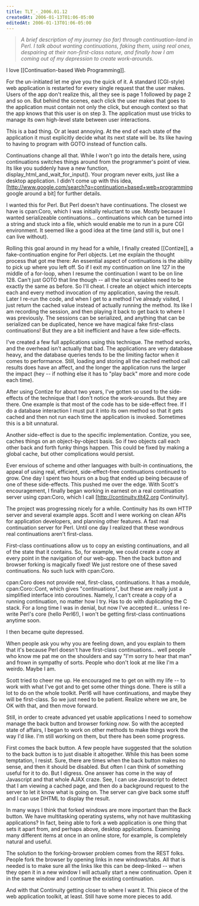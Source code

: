 ```yaml
---
title: TLT_-_2006.01.12
createdAt: 2006-01-13T01:06-05:00
editedAt: 2006-01-13T01:06-05:00
---
```


<blockquote><i>A brief description of my journey (so far) through continuation-land in Perl. I talk about wanting continuations, faking them, using real ones, despairing at their non-first-class nature, and finally how I am coming out of my depression to create work-arounds.</i></blockquote>

I love [[Continuation-based Web Programming]].

For the un-initiated let me give you the quick of it. A standard (CGI-style) web application is restarted for every single request that the user makes. Users of the app don't realize this, all they see is page 1 followed by page 2 and so on. But behind the scenes, each click the user makes that goes to the application must contain not only the click, but enough context so that the app knows that this user is on step 3. The application must use tricks to manage its own high-level state between user interactions.

This is a bad thing. Or at least annoying. At the end of each state of the application it must explicitly decide what its next state will be. Its like having to having to program with GOTO instead of function calls.

Continuations change all that. While I won't go into the details here, using continuations switches things around from the programmer's point of view. Its like you suddenly have a new function, display_html_and_wait_for_input(). Your program never exits, just like a desktop application. I didn't come up with this idea, [http://www.google.com/search?q=continuation+based+web+programming google around a bit] for further details.

I wanted this for Perl. But Perl doesn't have continuations. The closest we have is cpan:Coro, which I was initially reluctant to use. Mostly because I wanted serializeable continuations... continuations which can be turned into a string and stuck into a file, which would enable me to run in a pure CGI environment. It seemed like a good idea at the time (and still is, but one I can live without).

Rolling this goal around in my head for a while, I finally created [[Contize]], a fake-continuation engine for Perl objects. Let me explain the thought process that got me there: An essential aspect of continuations is the ability to pick up where you left off. So if I exit my continuation on line 127 in the middle of a for-loop, when I resume the continuation I want to be on line 128. Can't just GOTO that line though -- all the local variables need to be exactly the same as before. So I'll cheat. I create an object which intercepts each and every method invocation of my application, saving the result. Later I re-run the code, and when I get to a method I've already visited, I just return the cached value instead of actually running the method. Its like I am recording the session, and then playing it back to get back to where I was previously. The sessions can be serialized, and anything that can be serialized can be duplicated, hence we have magical fake first-class continuations! But they are a bit inefficient and have a few side-effects.

I've created a few full applications using this technique. The method works, and the overhead isn't actually that bad. The applications are very database heavy, and the database queries tends to be the limiting factor when it comes to performance. Still, loading and storing all the cached method call results does have an affect, and the longer the application runs the larger the impact (hey -- if nothing else it has to "play back" more and more code each time).

After using Contize for about two years, I've gotten so used to the side-effects of the technique that I don't notice the work-arounds. But they are there. One example is that most of the code has to be side-effect free. If I do a database interaction I must put it into its own method so that it gets cached and then not run each time the application is invoked. Sometimes this is a bit unnatural.

Another side-effect is due to the specific implementation. Contize, you see, caches things on an object-by-object basis. So if two objects call each other back and forth funky things happen. This could be fixed by making a global cache, but other complications would persist.

Ever envious of scheme and other languages with built-in continuations, the appeal of using real, efficient, side-effect-free continuations continued to grow. One day I spent two hours on a bug that ended up being because of one of these side-effects. This pushed me over the edge. With Scott's encouragement, I finally began working in earnest on a real continuation server using cpan:Coro, which I call [http://continuity.tlt42.org Continuity].

The project was progressing nicely for a while. Continuity has its own HTTP server and several example apps. Scott and I were working on clean APIs for application developers, and planning other features. A fast real continuation server for Perl. Until one day I realized that these wondrous real continuations aren't first-class.

First-class continuations allow us to copy an existing continuations, and all of the state that it contains. So, for example, we could create a copy at every point in the navigation of our web-app. Then the back button and browser forking is magically fixed! We just restore one of these saved continuations. No such luck with cpan:Coro.

cpan:Coro does not provide real, first-class, continuations. It has a module, cpan:Coro::Cont, which gives "continuations", but these are really just a simplified interface into coroutines. Namely, I can't create a copy of a running continuation, no matter how I try. Has to do with duplicating the C stack. For a long time I was in denial, but now I've accepted it... unless I re-write Perl's core (hello Perl6!), I won't be getting first-class continuations anytime soon.

I then became quite depressed.

When people ask you why you are feeling down, and you explain to them that it's because Perl doesn't have first-class continuations... well people who know me pat me on the shoulders and say "I'm sorry to hear that man" and frown  in sympathy of sorts. People who don't look at me like I'm a weirdo. Maybe I am.

Scott tried to cheer me up. He encouraged me to get on with my life -- to work with what I've got and to get some other things done. There is still a lot to do on the whole toolkit. Perl6 will have continuations, and maybe they will be first-class. So we just need to be patient. Realize where we are, be OK with that, and then move forward.

Still, in order to create advanced yet usable applications I need to somehow manage the back button and browser forking <i>now</i>. So with the accepted state of affairs, I began to work on other methods to make things work the way I'd like. I'm still working on them, but there has been some progress.

First comes the back button. A few people have suggested that the solution to the back button is to just disable it altogether. While this has been some temptation, I resist. Sure, there are times when the back button makes no sense, and then it should be disabled. But often I can think of something useful for it to do. But I digress. One answer has come in the way of Javascript and that whole AJAX craze. See, I can use Javascript to detect that I am viewing a cached page, and then do a background request to the server to let it know what is going on. The server can give back some stuff and I can use DHTML to display the result.

In many ways I think that forked windows are more important than the Back button. We have multitasking operating systems, why not have multitasking applications? In fact, being able to fork a web application is one thing that sets it apart from, and perhaps above, desktop applications. Examining many different items at once in an online store, for example, is completely natural and useful.

The solution to the forking-browser problem comes from the REST folks. People fork the browser by opening links in new windows/tabs. All that is needed is to make sure all the links like this can be deep-linked -- when they open it in a new window I will actually start a new continuation. Open it in the same window and I continue the existing continuation.

And with that Continuity getting closer to where I want it. This piece of the web application toolkit, at least. Still have some more pieces to add.

